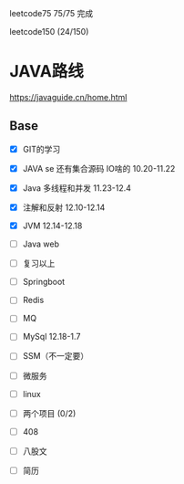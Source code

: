  

leetcode75  75/75 完成

leetcode150 (24/150)

# JAVA路线 

https://javaguide.cn/home.html

## Base

- [x] GIT的学习 
- [x] JAVA se  还有集合源码 IO啥的 10.20-11.22
- [x] Java 多线程和并发  11.23-12.4
- [x] 注解和反射 12.10-12.14
- [x] JVM     12.14-12.18
- [ ] Java web 
- [ ] 复习以上
- [ ] Springboot
- [ ] Redis
- [ ] MQ
- [ ] MySql 12.18-1.7
- [ ] SSM（不一定要）
- [ ] 微服务
- [ ] linux
- [ ] 两个项目 (0/2)
- [ ] 408
- [ ] 八股文
- [ ] 简历

